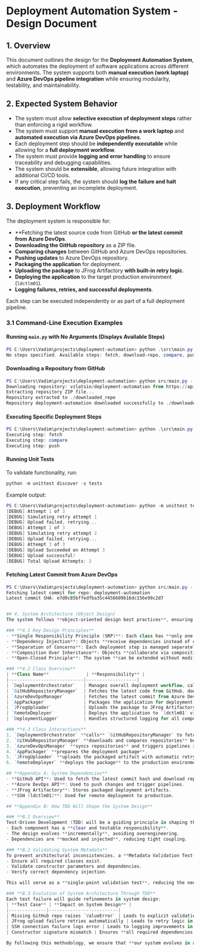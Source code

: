 # Deployment Automation System - Design Document

## 1. Overview
This document outlines the design for the **Deployment Automation System**, which automates the deployment of software applications across different environments. The system supports both **manual execution (work laptop)** and **Azure DevOps pipeline integration** while ensuring modularity, testability, and maintainability.

## 2. Expected System Behavior
- The system must allow **selective execution of deployment steps** rather than enforcing a rigid workflow.
- The system must support **manual execution from a work laptop** and **automated execution via Azure DevOps pipelines**.
- Each deployment step should be **independently executable** while allowing for a **full deployment workflow**.
- The system must provide **logging and error handling** to ensure traceability and debugging capabilities.
- The system should be **extensible**, allowing future integration with additional CI/CD tools.
- If any critical step fails, the system should **log the failure and halt execution**, preventing an incomplete deployment.

## 3. Deployment Workflow
The deployment system is responsible for:
- **Fetching the latest source code from GitHub **or the latest commit from Azure DevOps**.
- **Downloading the GitHub repository** as a ZIP file.
- **Comparing changes** between GitHub and Azure DevOps repositories.
- **Pushing updates** to Azure DevOps repository.
- **Packaging the application** for deployment.
- **Uploading the package** to JFrog Artifactory **with built-in retry logic**.
- **Deploying the application** to the target production environment (`ldctlm01`).
- **Logging failures, retries, and successful deployments**.

Each step can be executed independently or as part of a full deployment pipeline.

### **3.1 Command-Line Execution Examples**
#### **Running `main.py` with No Arguments (Displays Available Steps)**
```powershell
PS C:\Users\Vadim\projects\deployment-automation> python .\src\main.py
No steps specified. Available steps: fetch, download-repo, compare, push, package, upload, deploy
```

#### **Downloading a Repository from GitHub**
```powershell
PS C:\Users\Vadim\projects\deployment-automation> python src/main.py --repo-owner vzlatsin --repo-name deployment-automation --download-repo --target-dir "./downloaded_repo"
Downloading repository: vzlatsin/deployment-automation from https://api.github.com/repos/vzlatsin/deployment-automation/zipball/main
Extracting repository ZIP file...
Repository extracted to ./downloaded_repo
Repository deployment-automation downloaded successfully to ./downloaded_repo
```

#### **Executing Specific Deployment Steps**
```powershell
PS C:\Users\Vadim\projects\deployment-automation> python .\src\main.py --steps fetch compare push
Executing step: fetch
Executing step: compare
Executing step: push
```

#### **Running Unit Tests**
To validate functionality, run:
```powershell
python -m unittest discover -s tests
```
Example output:
```powershell
PS C:\Users\Vadim\projects\deployment-automation> python -m unittest tests.test_jfrog_basics
[DEBUG] Attempt 1 of 3
[DEBUG] Simulating retry attempt 1
[DEBUG] Upload failed, retrying...
[DEBUG] Attempt 2 of 3
[DEBUG] Simulating retry attempt 2
[DEBUG] Upload failed, retrying...
[DEBUG] Attempt 3 of 3
[DEBUG] Upload Succeeded on Attempt 3
[DEBUG] Upload successful!
[DEBUG] Total Upload Attempts: 2
```

#### Fetching Latest Commit from Azure DevOps
```powershell
PS C:\Users\Vadim\projects\deployment-automation> python src/main.py --fetch-latest-commit
Fetching latest commit for repo: deployment-automation
Latest commit SHA: e7d0c85bffedfba35c4456609b16dc156e99c2d7


## 4. System Architecture (Object Design)
The system follows **object-oriented design best practices**, ensuring modularity, extensibility, and testability.

### **4.1 Key Design Principles**
- **Single Responsibility Principle (SRP)**: Each class has **only one responsibility**.
- **Dependency Injection**: Objects **receive dependencies instead of creating them internally**.
- **Separation of Concerns**: Each deployment step is managed separately.
- **Composition Over Inheritance**: Objects **collaborate via composition rather than deep inheritance**.
- **Open-Closed Principle**: The system **can be extended without modifying existing classes**.

### **4.2 Class Overview**
| **Class Name**              | **Responsibility** |
|----------------------------|-------------------|
| `DeploymentOrchestrator`   | Manages overall deployment workflow, calling individual steps. |
| `GitHubRepositoryManager`  | Fetches the latest code from GitHub, downloads the repository as a ZIP file, compares with Azure DevOps. |
| `AzureDevOpsManager`       | Fetches the latest commit from Azure DevOps, compares with GitHub, pushes updates to Azure DevOps, and triggers pipelines (if applicable). |
| `AppPackager`              | Packages the application for deployment (ZIP/TAR). |
| `JFrogUploader`            | Uploads the package to JFrog Artifactory **with retry logic**. |
| `RemoteDeployer`           | Deploys the application to `ldctlm01` via SSH **and logs failures**. |
| `DeploymentLogger`         | Handles structured logging for all components. |

### **4.3 Class Interactions**
1. `DeploymentOrchestrator` **calls** `GitHubRepositoryManager` to fetch code.
2. `GitHubRepositoryManager` **downloads and compares repositories** before pushing to Azure DevOps.
3. `AzureDevOpsManager` **syncs repositories** and triggers pipelines if necessary.
4. `AppPackager` **prepares the deployment package**.
5. `JFrogUploader` **uploads the packaged artifact with automatic retry**.
6. `RemoteDeployer` **deploys the package** to the production environment **and logs SSH failures**.

## **Appendix A: System Dependencies**
- **GitHub API**: Used to fetch the latest commit hash and download repositories.
- **Azure DevOps API**: Used to push changes and trigger pipelines.
- **JFrog Artifactory**: Stores packaged deployment artifacts.
- **SSH (ldctlm01)**: Used for remote deployment to production.

## **Appendix B: How TDD Will Shape the System Design**

### **B.1 Overview**
Test-Driven Development (TDD) will be a guiding principle in shaping the architecture of the Deployment Automation System. By writing tests before implementing functionality, we will ensure that:
- Each component has a **clear and testable responsibility**.
- The design evolves **incrementally**, avoiding overengineering.
- Dependencies are **mocked and injected**, reducing tight coupling.

### **B.2 Validating System Metadata**
To prevent architectural inconsistencies, a **Metadata Validation Test** will be introduced at the **design stage**. This test will:
- Ensure all required classes exist.
- Validate constructor parameters and dependencies.
- Verify correct dependency injection.

This will serve as a **single-point validation test**, reducing the need to update multiple test files when adding or modifying components.

### **B.3 Evolution of System Architecture Through TDD**
Each test failure will guide refinements in system design:
| **Test Case** | **Impact on System Design** |
|--------------|--------------------------|
| Missing GitHub repo raises `ValueError` | Leads to explicit validation in `GitHubRepositoryManager`. |
| JFrog upload failure retries automatically | Leads to retry logic in `JFrogUploader`. |
| SSH connection failure logs error | Leads to logging improvements in `RemoteDeployer`. |
| Constructor signature mismatch | Ensures **all required dependencies are present** and correctly injected. |

By following this methodology, we ensure that **our system evolves in a testable, maintainable, and modular way while catching errors early in the design phase**.
